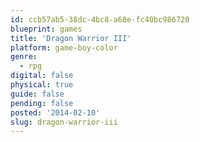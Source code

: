 ```yaml
---
id: ccb57ab5-38dc-4bc8-a68e-fc40bc986720
blueprint: games
title: 'Dragon Warrior III'
platform: game-boy-color
genre:
  - rpg
digital: false
physical: true
guide: false
pending: false
posted: '2014-02-10'
slug: dragon-warrior-iii
---
```

